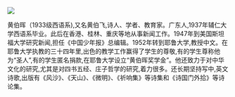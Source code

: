 ![](https://s2.loli.net/2022/08/14/yhk1f5GtLVPp3ls.jpg)

黄伯晖（1933级西语系),又名黄伯飞,诗人、学者、教育家。广东人,1937年辅仁大学西语系毕业。此后在香港、桂林、重庆等地从事新闻工作。1947年到美国斯坦福大学研究新闻,担任《中国少年报》总编辑。1952年转到耶鲁大学,教授中文。在耶鲁大学执教的三十四年里,出色的教学工作赢得了学生的尊敬,有的学生尊称他为“圣人”,有的学生匿名捐款,在耶鲁大学设立“黄伯晖奖学金”。他还致力于对中华文化的研究,尤其是对四书五经、庄子哲学的研究,着力很多。还长期坚持写中,英文诗歌,出版有《风沙》、《天山》、《微明》、《祈响集》等诗集和《诗国门外拾》等诗论集。